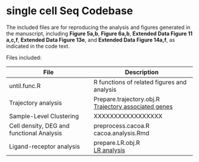 # single cell Seq Codebase

The included files are for reproducing the analysis and figures generated in the manuscript, including **Figure 5a,b**, **Figure 6a,b**, **Extended Data Figure 11 a,c,f**,  **Extended Data Figure 13e**, and **Extended Data Figure 14a,f**, as indicated in the code text. 

Files included:

File | Description
------------ | -------------
until.func.R | R functions of related figures and analysis
Trajectory analysis | Prepare.trajectory.obj.R <br /> [Trajectory associated genes](https://github.com/winfrees/Cell-State-Atlas-2021/blob/main/SourceByTechnology/Trajectory/notebooks/Trajectory.md)
Sample-Level Clustering | XXXXXXXXXXXXXXXXX
Cell density, DEG and functional Analysis | preprocess.cacoa.R <br /> cacoa.analysis.Rmd
Ligand-receptor analysis | prepare.LR.obj.R <br /> [LR analysis](https://github.com/winfrees/Cell-State-Atlas-2021/blob/main/SourceByTechnology/Trajectory/notebooks/LR.md)

